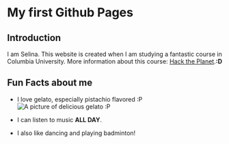 # My first Github Pages

## Introduction
I am Selina. This website is created when I am studying a fantastic course in Columbia University. More information about this course: [Hack the Planet](https://eaton-lab.org/hack-the-planet).**:D**

## Fun Facts about me
* I love gelato, especially pistachio flavored :P
	![A picture of delicious gelato :P](<https://media-hosting.imagekit.io//e212aa74a9354cde/%E5%BE%AE%E4%BF%A1%E5%9B%BE%E7%89%87_20250129183315.jpg?Expires=1832801622&Key-Pair-Id=K2ZIVPTIP2VGHC&Signature=WVEVhtot6C510yPdJOTxL~nH~b-1RbuKSo2AmhkHLem6p1D08AZXLjrMiItJcF-R74JejZG19TAxORciw6i4zqIaVJw28h6gxWZFd25ppZ65qNqgJ9cIejJ-SNwVNgkbuEW2e5lzXR1xgI7ssFQ6ay4liWfWP~UKiQt5kyP42wPr4PFJk2VPBTU5OFvOXztmo9lgW3YKRg~7t~5GRyIvq4jo-Sjv6mFNYtfIGyv1otteuB6HQM9ZBE91wRg6oTTYUPPXw~L4Vg6wNze9TM2mObWx6k8ncV0nJ8cBe8YK1hHJVrFPaIpnJrNMjthOX1m6lOy2Gw5~aY09sVYOmZfEGw__>)

* I can listen to music **ALL DAY**.

* I also like dancing and playing badminton!

